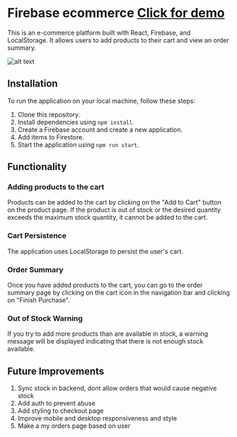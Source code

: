# Firebase ecommerce [Click for demo](https://firebase-ecommerce-brown.vercel.app)

This is an e-commerce platform built with React, Firebase, and LocalStorage. It allows users to add products to their cart and view an order summary.

![alt text](https://github.com/agusalex/Preentrega2-Alexander/blob/main/acelerated-compressed.gif?raw=true)

## Installation

To run the application on your local machine, follow these steps:

1. Clone this repository.
2. Install dependencies using `npm install`.
3. Create a Firebase account and create a new application.
4. Add items to Firestore.
5. Start the application using `npm run start`.

## Functionality

### Adding products to the cart

Products can be added to the cart by clicking on the "Add to Cart" button on the product page. If the product is out of stock or the desired quantity exceeds the maximum stock quantity, it cannot be added to the cart.

### Cart Persistence

The application uses LocalStorage to persist the user's cart.

### Order Summary

Once you have added products to the cart, you can go to the order summary page by clicking on the cart icon in the navigation bar and clicking on "Finish Purchase".

### Out of Stock Warning

If you try to add more products than are available in stock, a warning message will be displayed indicating that there is not enough stock available.

## Future Improvements

1. Sync stock in backend, dont allow orders that would cause negative stock 
2. Add auth to prevent abuse
3. Add styling to checkout page
4. Improve mobile and desktop responsiveness and style
5. Make a my orders page based on user
